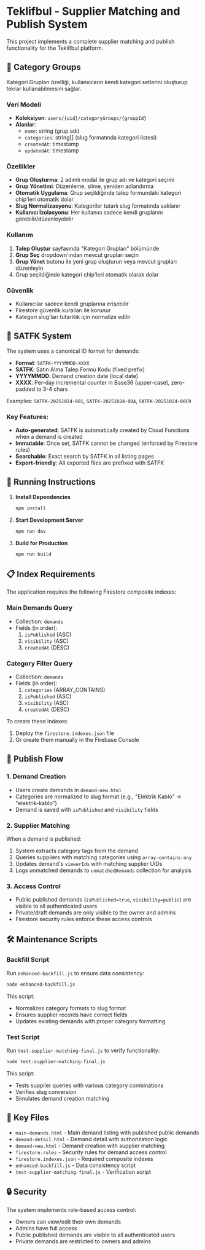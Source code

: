 # Teklifbul - Supplier Matching and Publish System

This project implements a complete supplier matching and publish functionality for the Teklifbul platform.

## 📁 Category Groups

Kategori Grupları özelliği, kullanıcıların kendi kategori setlerini oluşturup tekrar kullanabilmesini sağlar.

### Veri Modeli

- **Koleksiyon**: `users/{uid}/categoryGroups/{groupId}`
- **Alanlar**:
  - `name`: string (grup adı)
  - `categories`: string[] (slug formatında kategori listesi)
  - `createdAt`: timestamp
  - `updatedAt`: timestamp

### Özellikler

- **Grup Oluşturma**: 2 adımlı modal ile grup adı ve kategori seçimi
- **Grup Yönetimi**: Düzenleme, silme, yeniden adlandırma
- **Otomatik Uygulama**: Grup seçildiğinde talep formundaki kategori chip'leri otomatik dolar
- **Slug Normalizasyonu**: Kategoriler tutarlı slug formatında saklanır
- **Kullanıcı İzolasyonu**: Her kullanıcı sadece kendi gruplarını görebilir/düzenleyebilir

### Kullanım

1. **Talep Oluştur** sayfasında "Kategori Grupları" bölümünde
2. **Grup Seç** dropdown'ından mevcut grupları seçin
3. **Grup Yönet** butonu ile yeni grup oluşturun veya mevcut grupları düzenleyin
4. Grup seçildiğinde kategori chip'leri otomatik olarak dolar

### Güvenlik

- Kullanıcılar sadece kendi gruplarına erişebilir
- Firestore güvenlik kuralları ile korunur
- Kategori slug'ları tutarlılık için normalize edilir

## 🔢 SATFK System

The system uses a canonical ID format for demands:
- **Format**: `SATFK-YYYYMMDD-XXXX`
- **SATFK**: Satın Alma Talep Formu Kodu (fixed prefix)
- **YYYYMMDD**: Demand creation date (local date)
- **XXXX**: Per-day incremental counter in Base36 (upper-case), zero-padded to 3-4 chars

Examples: `SATFK-20251024-001`, `SATFK-20251024-00A`, `SATFK-20251024-00C9`

### Key Features:
- **Auto-generated**: SATFK is automatically created by Cloud Functions when a demand is created
- **Immutable**: Once set, SATFK cannot be changed (enforced by Firestore rules)
- **Searchable**: Exact search by SATFK in all listing pages
- **Export-friendly**: All exported files are prefixed with SATFK

## 🚀 Running Instructions

1. **Install Dependencies**
   ```bash
   npm install
   ```

2. **Start Development Server**
   ```bash
   npm run dev
   ```

3. **Build for Production**
   ```bash
   npm run build
   ```

## 📋 Index Requirements

The application requires the following Firestore composite indexes:

### Main Demands Query
- Collection: `demands`
- Fields (in order):
  1. `isPublished` (ASC)
  2. `visibility` (ASC)
  3. `createdAt` (DESC)

### Category Filter Query
- Collection: `demands`
- Fields (in order):
  1. `categories` (ARRAY_CONTAINS)
  2. `isPublished` (ASC)
  3. `visibility` (ASC)
  4. `createdAt` (DESC)

To create these indexes:
1. Deploy the `firestore.indexes.json` file
2. Or create them manually in the Firebase Console

## 🔗 Publish Flow

### 1. Demand Creation
- Users create demands in `demand-new.html`
- Categories are normalized to slug format (e.g., "Elektrik Kablo" → "elektrik-kablo")
- Demand is saved with `isPublished` and `visibility` fields

### 2. Supplier Matching
When a demand is published:
1. System extracts category tags from the demand
2. Queries suppliers with matching categories using `array-contains-any`
3. Updates demand's `viewerIds` with matching supplier UIDs
4. Logs unmatched demands to `unmatchedDemands` collection for analysis

### 3. Access Control
- Public published demands (`isPublished=true`, `visibility=public`) are visible to all authenticated users
- Private/draft demands are only visible to the owner and admins
- Firestore security rules enforce these access controls

## 🛠️ Maintenance Scripts

### Backfill Script
Run `enhanced-backfill.js` to ensure data consistency:
```bash
node enhanced-backfill.js
```

This script:
- Normalizes category formats to slug format
- Ensures supplier records have correct fields
- Updates existing demands with proper category formatting

### Test Script
Run `test-supplier-matching-final.js` to verify functionality:
```bash
node test-supplier-matching-final.js
```

This script:
- Tests supplier queries with various category combinations
- Verifies slug conversion
- Simulates demand creation matching

## 📁 Key Files

- `main-demands.html` - Main demand listing with published public demands
- `demand-detail.html` - Demand detail with authorization logic
- `demand-new.html` - Demand creation with supplier matching
- `firestore.rules` - Security rules for demand access control
- `firestore.indexes.json` - Required composite indexes
- `enhanced-backfill.js` - Data consistency script
- `test-supplier-matching-final.js` - Verification script

## 🔒 Security

The system implements role-based access control:
- Owners can view/edit their own demands
- Admins have full access
- Public published demands are visible to all authenticated users
- Private demands are restricted to owners and admins